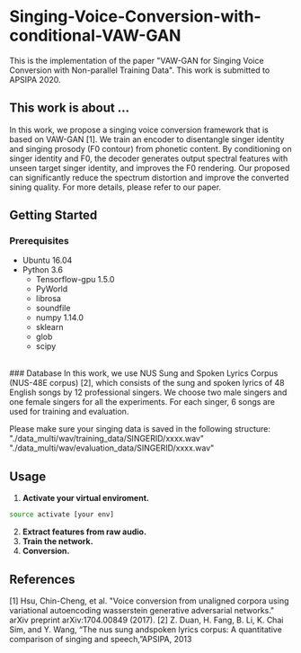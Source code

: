 # Singing-Voice-Conversion-with-conditional-VAW-GAN
This is the implementation of the paper "VAW-GAN for Singing Voice Conversion with Non-parallel Training Data". This work is submitted to APSIPA 2020.

## This work is about ...
In this work, we propose a singing voice conversion framework that is based on VAW-GAN [1]. We train an encoder to disentangle singer identity and singing prosody (F0 contour) from phonetic content. By conditioning on singer identity and F0, the decoder generates output spectral features with unseen target singer identity, and improves the F0 rendering. Our proposed can significantly reduce the spectrum distortion and improve the converted sining quality. For more details, please refer to our paper.

## Getting Started


### Prerequisites

- Ubuntu 16.04  
- Python 3.6 
  - Tensorflow-gpu 1.5.0
  - PyWorld
  - librosa
  - soundfile
  - numpy 1.14.0
  - sklearn
  - glob
  - scipy
<br/>
### Database
In this work, we use  NUS  Sung  and  Spoken  Lyrics  Corpus (NUS-48E corpus) [2], which consists of the sung and spoken lyrics  of  48  English  songs  by  12  professional  singers.  We choose  two  male  singers  and  one  female  singers  for  all  the experiments.  For  each  singer,  6  songs  are  used  for  training and evaluation.

Please make sure your singing data is saved in the following structure:<br/>
"./data_multi/wav/training_data/SINGERID/xxxx.wav"<br/>
"./data_multi/wav/evaluation_data/SINGERID/xxxx.wav"

## Usage
1. **Activate your virtual enviroment.**
```bash
source activate [your env]
```
2. **Extract features from raw audio.**
3. **Train the network.**
4. **Conversion.**

## References
[1] Hsu, Chin-Cheng, et al. "Voice conversion from unaligned corpora using variational autoencoding wasserstein generative adversarial networks." arXiv preprint arXiv:1704.00849 (2017).
[2] Z. Duan, H. Fang, B. Li, K. Chai Sim, and Y. Wang, “The nus sung andspoken lyrics corpus: A quantitative comparison of singing and speech,”APSIPA, 2013
